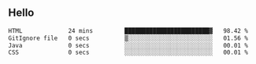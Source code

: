 ## Hello
<!--START_SECTION:waka-->

```txt
HTML             24 mins         ████████████████████████▓   98.42 %
GitIgnore file   0 secs          ▒░░░░░░░░░░░░░░░░░░░░░░░░   01.56 %
Java             0 secs          ░░░░░░░░░░░░░░░░░░░░░░░░░   00.01 %
CSS              0 secs          ░░░░░░░░░░░░░░░░░░░░░░░░░   00.01 %
```

<!--END_SECTION:waka-->
